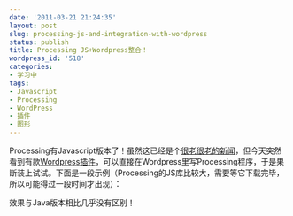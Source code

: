 ```yaml
---
date: '2011-03-21 21:24:35'
layout: post
slug: processing-js-and-integration-with-wordpress
status: publish
title: Processing JS+Wordpress整合！
wordpress_id: '518'
categories:
- 学习中
tags:
- Javascript
- Processing
- WordPress
- 插件
- 图形
---
```


Processing有Javascript版本了！虽然这已经是个[很老很老的新闻](http://processingjs.org/)，但今天突然看到有款[Wordpress插件](http://www.keyvan.net/code/processing-js/)，可以直接在Wordpress里写Processing程序，于是果断装上试试。下面是一段示例（Processing的JS库比较大，需要等它下载完毕，所以可能得过一段时间才出现）：

<div style="text-align: center;">
<script type="text/javascript" src="http://yixuan.cos.name/cn/assets/themes/delicate/js/processing-1.4.1.min.js"></script>
<script type="application/processing">
//Info: http://processingjs.org/reference
float x=60,y=240,z=-120;
float x2=61,y2=240,z2=-120;
int sigma=120,rho=336,beta=32;
float vx=sigma*(y-x),vy=x*(rho-z)-y,vz=x*y-beta*z;
float vx2=vx,vy2=vy,vz2=vz;
float deltat=0.0005;

void setup() {
  size(500, 500);
  background(0);
}
void draw() {
  frameRate(60);
  dot1();
  dot2();
}
void dot1()
{
  smooth();
  stroke(0,0);
  fill(255,0,0,100);
  ellipse(x+250,y+220,5,5);
  x+=vx*deltat;
  y+=vy*deltat;
  z+=vz*deltat;
  vx=sigma*(y-x);
  vy=x*(rho-z)-y;
  vz=x*y-beta*z;
}
void dot2()
{
  smooth();
  stroke(0,0);
  fill(0,0,255,100);
  ellipse(x2+250,y2+220,5,5);
  x2+=vx2*deltat;
  y2+=vy2*deltat;
  z2+=vz2*deltat;
  vx2=sigma*(y2-x2);
  vy2=x2*(rho-z2)-y2;
  vz2=x2*y2-beta*z2;
}
</script>
<canvas width="500" height="500"></canvas>
</div>

效果与Java版本相比几乎没有区别！
